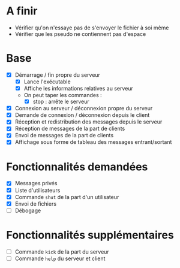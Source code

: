 # A finir
- Vérifier qu'on n'essaye pas de s'envoyer le fichier à soi même
- Vérifier que les pseudo ne contiennent pas d'espace

# Base
- [x] Démarrage / fin propre du serveur
    - [x] Lance l'exécutable
    - [x] Affiche les informations relatives au serveur
    - On peut taper les commandes :
        - [x] stop : arrête le serveur
- [x] Connexion au serveur / déconnexion propre du serveur
- [x] Demande de connexion / déconnexion depuis le client
- [x] Réception et redistribution des messages depuis le serveur
- [x] Réception de messages de la part de clients
- [x] Envoi de messages de la part de clients
- [x] Affichage sous forme de tableau des messages entrant/sortant

# Fonctionnalités demandées
- [x] Messages privés
- [x] Liste d'utilisateurs
- [x] Commande `shut` de la part d'un utilisateur
- [x] Envoi de fichiers
- [ ] Débogage

# Fonctionnalités supplémentaires
- [ ] Commande `kick` de la part du serveur
- [ ] Commande `help` du serveur et client
